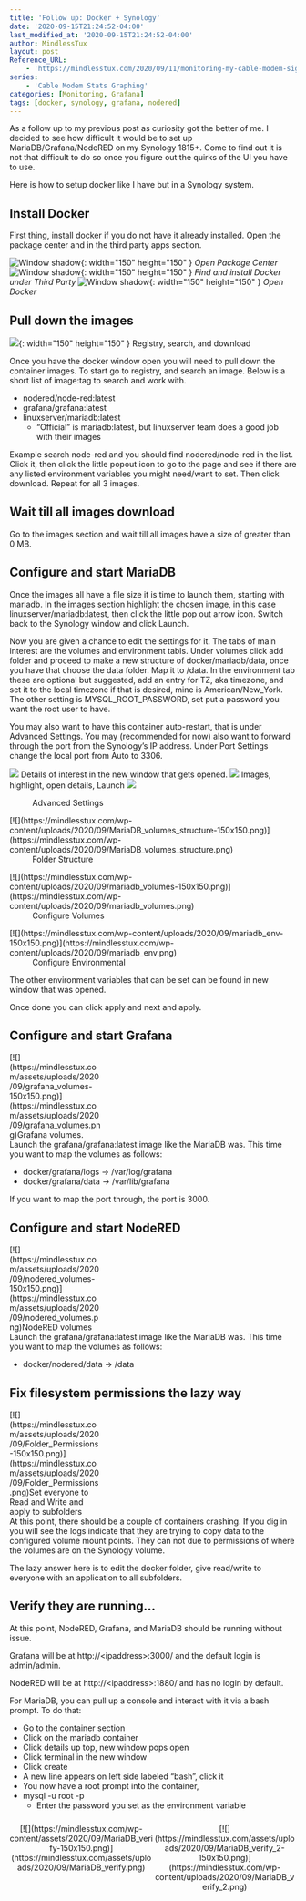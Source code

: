 ```yaml
---
title: 'Follow up: Docker + Synology'
date: '2020-09-15T21:24:52-04:00'
last_modified_at: '2020-09-15T21:24:52-04:00'
author: MindlessTux
layout: post
Reference_URL:
    - 'https://mindlesstux.com/2020/09/11/monitoring-my-cable-modem-signal-levels-for-problems/'
series:
    - 'Cable Modem Stats Graphing'
categories: [Monitoring, Grafana]
tags: [docker, synology, grafana, nodered]
---
```


As a follow up to my previous post as curiosity got the better of me. I decided to see how difficult it would be to set up MariaDB/Grafana/NodeRED on my Synology 1815+. Come to find out it is not that difficult to do so once you figure out the quirks of the UI you have to use.

Here is how to setup docker like I have but in a Synology system.

<!--readmore-->

## Install Docker

First thing, install docker if you do not have it already installed. Open the package center and in the third party apps section.

![Window shadow](/assets/uploads/2020/09/Setup_Docker_1.png){: width="150" height="150" }
_Open Package Center_
![Window shadow](/assets/uploads/2020/09/Setup_Docker_2.png){: width="150" height="150" }
_Find and install Docker under Third Party_
![Window shadow](/assets/uploads/2020/09/Setup_Docker_3.png){: width="150" height="150" }
_Open Docker_

 ## Pull down the images

![](/assets/uploads/2020/09/Setup_Docker_4.png){: width="150" height="150" }
Registry, search, and download

</div>Once you have the docker window open you will need to pull down the container images. To start go to registry, and search an image. Below is a short list of image:tag to search and work with.

- nodered/node-red:latest
- grafana/grafana:latest
- linuxserver/mariadb:latest
  - “Official” is mariadb:latest, but linuxserver team does a good job with their images

Example search node-red and you should find nodered/node-red in the list. Click it, then click the little popout icon to go to the page and see if there are any listed environment variables you might need/want to set. Then click download. Repeat for all 3 images.

## Wait till all images download

Go to the images section and wait till all images have a size of greater than 0 MB.

## Configure and start MariaDB

Once the images all have a file size it is time to launch them, starting with mariadb. In the images section highlight the chosen image, in this case linuxserver/mariadb:latest, then click the little pop out arrow icon. Switch back to the Synology window and click Launch.

Now you are given a chance to edit the settings for it. The tabs of main interest are the volumes and environment tabls. Under volumes click add folder and proceed to make a new structure of docker/mariadb/data, once you have that choose the data folder. Map it to /data. In the environment tab these are optional but suggested, add an entry for TZ, aka timezone, and set it to the local timezone if that is desired, mine is American/New\_York. The other setting is MYSQL\_ROOT\_PASSWORD, set put a password you want the root user to have.

You may also want to have this container auto-restart, that is under Advanced Settings. You may (recommended for now) also want to forward through the port from the Synology’s IP address. Under Port Settings change the local port from Auto to 3306.

[![](https://mindlesstux.com/wp-content/uploads/2020/09/mariadb_env_options-150x150.png)](https://mindlesstux.com/wp-content/uploads/2020/09/mariadb_env_options.png)
Details of interest in the new window that gets opened.
[![](https://mindlesstux.com/wp-content/uploads/2020/09/mariadb_setup_1-150x150.png)](https://mindlesstux.com/wp-content/uploads/2020/09/mariadb_setup_1.png) 
Images, highlight, open details, Launch 
[![](https://mindlesstux.com/wp-content/uploads/2020/09/mariadb_setup_2-150x150.png)](https://mindlesstux.com/wp-content/uploads/2020/09/mariadb_setup_2.png) </dt> <dd class="wp-caption-text gallery-caption" id="gallery-2-7989"> Advanced Settings </dd></dl>  
<dl class="gallery-item"> <dt class="gallery-icon landscape"> [![](https://mindlesstux.com/wp-content/uploads/2020/09/MariaDB_volumes_structure-150x150.png)](https://mindlesstux.com/wp-content/uploads/2020/09/MariaDB_volumes_structure.png) </dt> <dd class="wp-caption-text gallery-caption" id="gallery-2-7993"> Folder Structure </dd></dl><dl class="gallery-item"> <dt class="gallery-icon landscape"> [![](https://mindlesstux.com/wp-content/uploads/2020/09/mariadb_volumes-150x150.png)](https://mindlesstux.com/wp-content/uploads/2020/09/mariadb_volumes.png) </dt> <dd class="wp-caption-text gallery-caption" id="gallery-2-7991"> Configure Volumes </dd></dl><dl class="gallery-item"> <dt class="gallery-icon landscape"> [![](https://mindlesstux.com/wp-content/uploads/2020/09/mariadb_env-150x150.png)](https://mindlesstux.com/wp-content/uploads/2020/09/mariadb_env.png) </dt> <dd class="wp-caption-text gallery-caption" id="gallery-2-7983"> Configure Environmental </dd></dl>  
 </div>The other environment variables that can be set can be found in new window that was opened.

Once done you can click apply and next and apply.

## Configure and start Grafana

<div class="wp-caption alignright" id="attachment_7981" style="width: 160px">[![](https://mindlesstux.com/assets/uploads/2020/09/grafana_volumes-150x150.png)](https://mindlesstux.com/assets/uploads/2020/09/grafana_volumes.png)Grafana volumes.

</div>Launch the grafana/grafana:latest image like the MariaDB was. This time you want to map the volumes as follows:

- docker/grafana/logs -&gt; /var/log/grafana
- docker/grafana/data -&gt; /var/lib/grafana

If you want to map the port through, the port is 3000.

## Configure and start NodeRED

<div class="wp-caption alignright" id="attachment_7995" style="width: 160px">[![](https://mindlesstux.com/assets/uploads/2020/09/nodered_volumes-150x150.png)](https://mindlesstux.com/assets/uploads/2020/09/nodered_volumes.png)NodeRED volumes

</div>Launch the grafana/grafana:latest image like the MariaDB was. This time you want to map the volumes as follows:

- docker/nodered/data -&gt; /data

## Fix filesystem permissions the lazy way

<div class="wp-caption alignright" id="attachment_7979" style="width: 160px">[![](https://mindlesstux.com/assets/uploads/2020/09/Folder_Permissions-150x150.png)](https://mindlesstux.com/assets/uploads/2020/09/Folder_Permissions.png)Set everyone to Read and Write and apply to subfolders

</div>At this point, there should be a couple of containers crashing. If you dig in you will see the logs indicate that they are trying to copy data to the configured volume mount points. They can not due to permissions of where the volumes are on the Synology volume.

The lazy answer here is to edit the docker folder, give read/write to everyone with an application to all subfolders.

## Verify they are running…

At this point, NodeRED, Grafana, and MariaDB should be running without issue.

Grafana will be at http://&lt;ipaddress&gt;:3000/ and the default login is admin/admin.

NodeRED will be at http://&lt;ipaddress&gt;:1880/ and has no login by default.

For MariaDB, you can pull up a console and interact with it via a bash prompt. To do that:

- Go to the container section
- Click on the mariadb container
- Click details up top, new window pops open
- Click terminal in the new window
- Click create
- A new line appears on left side labeled “bash”, click it
- You now have a root prompt into the container,
- mysql -u root -p 
    - Enter the password you set as the environment variable

 <style type="text/css">
			#gallery-3 {
				margin: auto;
			}
			#gallery-3 .gallery-item {
				float: left;
				margin-top: 10px;
				text-align: center;
				width: 50%;
			}
			#gallery-3 img {
				border: 2px solid #cfcfcf;
			}
			#gallery-3 .gallery-caption {
				margin-left: 0;
			}
			/* see gallery_shortcode() in wp-includes/media.php */
		</style><div class="gallery galleryid-7901 gallery-columns-2 gallery-size-thumbnail" id="gallery-3"><dl class="gallery-item"> <dt class="gallery-icon landscape"> [![](https://mindlesstux.com/wp-content/assets/2020/09/MariaDB_verify-150x150.png)](https://mindlesstux.com/assets/uploads/2020/09/MariaDB_verify.png) </dt></dl><dl class="gallery-item"> <dt class="gallery-icon landscape"> [![](https://mindlesstux.com/assets/uploads/2020/09/MariaDB_verify_2-150x150.png)](https://mindlesstux.com/wp-content/uploads/2020/09/MariaDB_verify_2.png) </dt></dl>  
 </div>